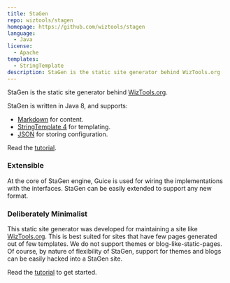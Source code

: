 ```yaml
---
title: StaGen
repo: wiztools/stagen
homepage: https://github.com/wiztools/stagen
language:
  - Java
license:
  - Apache
templates:
  - StringTemplate
description: StaGen is the static site generator behind WizTools.org
---
```


StaGen is the static site generator behind [WizTools.org](http://www.wiztools.org/).

StaGen is written in Java 8, and supports:

* [Markdown](https://daringfireball.net/projects/markdown/) for content.
* [StringTemplate 4](http://www.stringtemplate.org/) for templating.
* [JSON](http://www.json.org/) for storing configuration.

Read the [tutorial](https://github.com/wiztools/stagen/wiki/Tutorial).

### Extensible

At the core of StaGen engine, Guice is used for wiring the implementations with the interfaces. StaGen can be easily extended to support any new format.

### Deliberately Minimalist

This static site generator was developed for maintaining a site like [WizTools.org](http://www.wiztools.org/). This is best suited for sites that have few pages generated out of few templates. We do not support themes or blog-like-static-pages. Of course, by nature of flexibility of StaGen, support for themes and blogs can be easily hacked into a StaGen site.

Read the [tutorial](https://github.com/wiztools/stagen/wiki/Tutorial) to get started.
